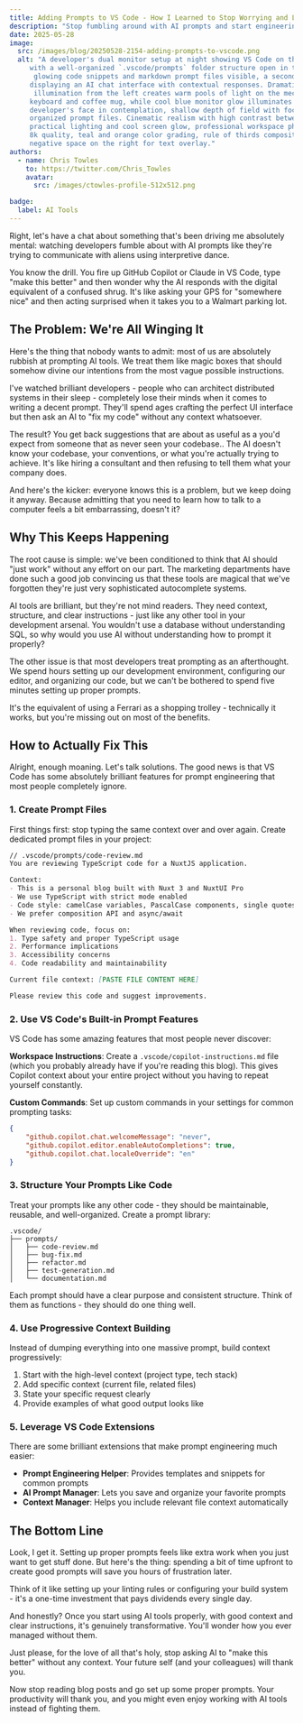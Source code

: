 ```yaml
---
title: Adding Prompts to VS Code - How I Learned to Stop Worrying and Love AI Context
description: "Stop fumbling around with AI prompts and start engineering them like the professional you pretend to be"
date: 2025-05-28
image:
  src: /images/blog/20250528-2154-adding-prompts-to-vscode.png
  alt: "A developer's dual monitor setup at night showing VS Code on the main screen
     with a well-organized `.vscode/prompts` folder structure open in the sidebar,
      glowing code snippets and markdown prompt files visible, a second monitor
     displaying an AI chat interface with contextual responses. Dramatic desk lamp
      illumination from the left creates warm pools of light on the mechanical
     keyboard and coffee mug, while cool blue monitor glow illuminates the
     developer's face in contemplation, shallow depth of field with focus on the
     organized prompt files. Cinematic realism with high contrast between warm
     practical lighting and cool screen glow, professional workspace photography,
     8k quality, teal and orange color grading, rule of thirds composition with
     negative space on the right for text overlay."
authors:
  - name: Chris Towles
    to: https://twitter.com/Chris_Towles
    avatar:
      src: /images/ctowles-profile-512x512.png

badge:
  label: AI Tools
---
```


Right, let's have a chat about something that's been driving me absolutely mental: watching developers fumble about with AI prompts like they're trying to communicate with aliens using interpretive dance.

You know the drill. You fire up GitHub Copilot or Claude in VS Code, type "make this better" and then wonder why the AI responds with the digital equivalent of a confused shrug. It's like asking your GPS for "somewhere nice" and then acting surprised when it takes you to a Walmart parking lot.

## The Problem: We're All Winging It

Here's the thing that nobody wants to admit: most of us are absolutely rubbish at prompting AI tools. We treat them like magic boxes that should somehow divine our intentions from the most vague possible instructions.

I've watched brilliant developers - people who can architect distributed systems in their sleep - completely lose their minds when it comes to writing a decent prompt. They'll spend ages crafting the perfect UI interface but then ask an AI to "fix my code" without any context whatsoever.

The result? You get back suggestions that are about as useful as a you'd expect from someone that as never seen your codebase.. The AI doesn't know your codebase, your conventions, or what you're actually trying to achieve. It's like hiring a consultant and then refusing to tell them what your company does.

And here's the kicker: everyone knows this is a problem, but we keep doing it anyway. Because admitting that you need to learn how to talk to a computer feels a bit embarrassing, doesn't it?

## Why This Keeps Happening

The root cause is simple: we've been conditioned to think that AI should "just work" without any effort on our part. The marketing departments have done such a good job convincing us that these tools are magical that we've forgotten they're just very sophisticated autocomplete systems.

AI tools are brilliant, but they're not mind readers. They need context, structure, and clear instructions - just like any other tool in your development arsenal. You wouldn't use a database without understanding SQL, so why would you use AI without understanding how to prompt it properly?

The other issue is that most developers treat prompting as an afterthought. We spend hours setting up our development environment, configuring our editor, and organizing our code, but we can't be bothered to spend five minutes setting up proper prompts.

It's the equivalent of using a Ferrari as a shopping trolley - technically it works, but you're missing out on most of the benefits.

## How to Actually Fix This

Alright, enough moaning. Let's talk solutions. The good news is that VS Code has some absolutely brilliant features for prompt engineering that most people completely ignore.

### 1. Create Prompt Files

First things first: stop typing the same context over and over again. Create dedicated prompt files in your project:

```markdown
// .vscode/prompts/code-review.md
You are reviewing TypeScript code for a NuxtJS application.

Context:
- This is a personal blog built with Nuxt 3 and NuxtUI Pro
- We use TypeScript with strict mode enabled
- Code style: camelCase variables, PascalCase components, single quotes
- We prefer composition API and async/await

When reviewing code, focus on:
1. Type safety and proper TypeScript usage
2. Performance implications
3. Accessibility concerns
4. Code readability and maintainability

Current file context: [PASTE FILE CONTENT HERE]

Please review this code and suggest improvements.
```

### 2. Use VS Code's Built-in Prompt Features

VS Code has some amazing features that most people never discover:

**Workspace Instructions**: Create a `.vscode/copilot-instructions.md` file (which you probably already have if you're reading this blog). This gives Copilot context about your entire project without you having to repeat yourself constantly.

**Custom Commands**: Set up custom commands in your settings for common prompting tasks:

```json
{
    "github.copilot.chat.welcomeMessage": "never",
    "github.copilot.editor.enableAutoCompletions": true,
    "github.copilot.chat.localeOverride": "en"
}
```

### 3. Structure Your Prompts Like Code

Treat your prompts like any other code - they should be maintainable, reusable, and well-organized. Create a prompt library:

```
.vscode/
├── prompts/
│   ├── code-review.md
│   ├── bug-fix.md
│   ├── refactor.md
│   ├── test-generation.md
│   └── documentation.md
```

Each prompt should have a clear purpose and consistent structure. Think of them as functions - they should do one thing well.

### 4. Use Progressive Context Building

Instead of dumping everything into one massive prompt, build context progressively:

1. Start with the high-level context (project type, tech stack)
2. Add specific context (current file, related files)
3. State your specific request clearly
4. Provide examples of what good output looks like

### 5. Leverage VS Code Extensions

There are some brilliant extensions that make prompt engineering much easier:

- **Prompt Engineering Helper**: Provides templates and snippets for common prompts
- **AI Prompt Manager**: Lets you save and organize your favorite prompts
- **Context Manager**: Helps you include relevant file context automatically

## The Bottom Line

Look, I get it. Setting up proper prompts feels like extra work when you just want to get stuff done. But here's the thing: spending a bit of time upfront to create good prompts will save you hours of frustration later.

Think of it like setting up your linting rules or configuring your build system - it's a one-time investment that pays dividends every single day.

And honestly? Once you start using AI tools properly, with good context and clear instructions, it's genuinely transformative. You'll wonder how you ever managed without them.

Just please, for the love of all that's holy, stop asking AI to "make this better" without any context. Your future self (and your colleagues) will thank you.

Now stop reading blog posts and go set up some proper prompts. Your productivity will thank you, and you might even enjoy working with AI tools instead of fighting them.
